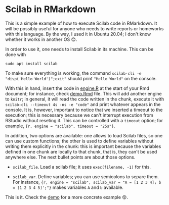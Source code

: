 # Scilab in RMarkdown 

This is a simple example of how to execute Scilab code in RMarkdown. It will be possibly useful for anyone who needs to write reports or homeworks with this language. By the way, I used it in Ubuntu 20.04; I don't know whether it works in another OS :blush:. 

In order to use it, one needs to install Scilab in its machine. This can be done with 

``` 
sudo apt install scilab 
``` 

To make sure everything is working, the command `scilab-cli -e "disp('Hello World')";exit"` should print `"Hello World"` on the console. 

With this in hand, insert the code in [engine.R](https://github.com/tiagodsilva/ScilabEngine/blob/main/engine.R) at the start of your Rmd document; for instance, check [demo.Rmd](https://github.com/tiagodsilva/ScilabEngine/blob/main/demo.Rmd) file. This will add another engine to `knitr`; in general, it will read the code written in the chunk, execute it with `scilab-cli --timeout 4s -ns -e "code"` and print whatever appears in the console. It is, however, important to notice that we inserted a timeout to the execution; this is necessary because we can't interrupt execution from RStudio without reseting it. This can be controlled with a `timeout` option; for example, `{r, engine = "scilab", timeout = "25s"}`. 

In addition, two options are available: one allows to load Scilab files, so one can use custom functions; the other is used to define variables without writing them explicitly in the chunk: this is important because the variables defined in one chunk are locally to that chunk, that is, they can't be used anywhere else. The next bullet points are about those options. 

+ `scilab_file`. Load a scilab file; it uses `exec(filename, -1)` for this. 

+ `scilab_var`. Define variables; you can use semicolons to separe them. For instance, `{r, engine = "scilab", scilab_var = "A = [1 2 3 4]; b = [1 2 3 4 5]';"}` makes variables `A` and `b` available. 


This is it. Check the [demo](https://github.com/tiagodsilva/ScilabEngine/blob/main/demo.Rmd) for a more concrete example :stuck_out_tongue_winking_eye:. 
